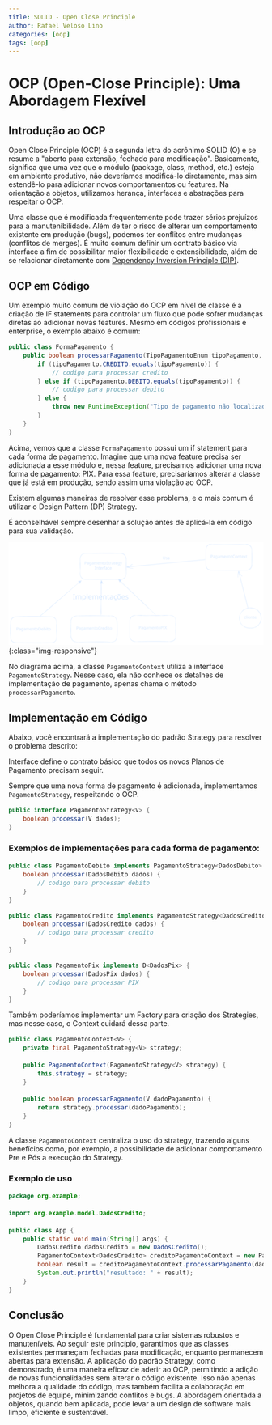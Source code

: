 ```yaml
---
title: SOLID - Open Close Principle
author: Rafael Veloso Lino
categories: [oop]
tags: [oop]
---
```


# OCP (Open-Close Principle): Uma Abordagem Flexível

## Introdução ao OCP

Open Close Principle (OCP) é a segunda letra do acrônimo SOLID (O) e se resume a "aberto para extensão, fechado para modificação". Basicamente, significa que uma vez que o módulo (package, class, method, etc.) esteja em ambiente produtivo, não deveríamos modificá-lo diretamente, mas sim estendê-lo para adicionar novos comportamentos ou features. Na orientação a objetos, utilizamos herança, interfaces e abstrações para respeitar o OCP.

Uma classe que é modificada frequentemente pode trazer sérios prejuízos para a manutenibilidade. Além de ter o risco de alterar um comportamento existente em produção (bugs), podemos ter conflitos entre mudanças (conflitos de merges). É muito comum definir um contrato básico via interface a fim de possibilitar maior flexibilidade e extensibilidade, além de se relacionar diretamente com [Dependency Inversion Principle (DIP)](/posts/solid-dip/).

## OCP em Código

Um exemplo muito comum de violação do OCP em nível de classe é a criação de IF statements para controlar um fluxo que pode sofrer mudanças diretas ao adicionar novas features. Mesmo em códigos profissionais e enterprise, o exemplo abaixo é comum:

```java
public class FormaPagamento {
    public boolean processarPagamento(TipoPagamentoEnum tipoPagamento, PagamentoDadosDto dados) {
        if (tipoPagamento.CREDITO.equals(tipoPagamento)) {
            // codigo para processar credito
        } else if (tipoPagamento.DEBITO.equals(tipoPagamento)) {
            // codigo para processar debito
        } else {
            throw new RuntimeException("Tipo de pagamento não localizado");
        }
    }
}
```

Acima, vemos que a classe `FormaPagamento` possui um if statement para cada forma de pagamento. Imagine que uma nova feature precisa ser adicionada a esse módulo e, nessa feature, precisamos adicionar uma nova forma de pagamento: PIX. Para essa feature, precisaríamos alterar a classe que já está em produção, sendo assim uma violação ao OCP.

Existem algumas maneiras de resolver esse problema, e o mais comum é utilizar o Design Pattern (DP) Strategy.

É aconselhável sempre desenhar a solução antes de aplicá-la em código para sua validação.

![strategy_diagrama](/assets/img/strategy_ocp.svg){:class="img-responsive"}

No diagrama acima, a classe `PagamentoContext` utiliza a interface `PagamentoStrategy`. Nesse caso, ela não conhece os detalhes de implementação de pagamento, apenas chama o método `processarPagamento`.

## Implementação em Código

Abaixo, você encontrará a implementação do padrão Strategy para resolver o problema descrito:

<p>Interface define o contrato básico que todos os novos Planos de Pagamento precisam seguir.</p>

Sempre que uma nova forma de pagamento é adicionada, implementamos `PagamentoStrategy`, respeitando o OCP.

```java
public interface PagamentoStrategy<V> {
    boolean processar(V dados);
}
```

### Exemplos de implementações para cada forma de pagamento:

```java
public class PagamentoDebito implements PagamentoStrategy<DadosDebito> {
    boolean processar(DadosDebito dados) {
        // codigo para processar debito
    }
}
```

```java
public class PagamentoCredito implements PagamentoStrategy<DadosCredito> {
    boolean processar(DadosCredito dados) {
        // codigo para processar credito
    }
}
```

```java
public class PagamentoPix implements D<DadosPix> {
    boolean processar(DadosPix dados) {
        // codigo para processar PIX
    }
}
```

Também poderíamos implementar um Factory para criação dos Strategies, mas nesse caso, o Context cuidará dessa parte.

```java
public class PagamentoContext<V> {
    private final PagamentoStrategy<V> strategy;

    public PagamentoContext(PagamentoStrategy<V> strategy) {
        this.strategy = strategy;
    }

    public boolean processarPagamento(V dadoPagamento) {
        return strategy.processar(dadoPagamento);
    }
}
```

A classe `PagamentoContext` centraliza o uso do strategy, trazendo alguns benefícios como, por exemplo, a possibilidade de adicionar comportamento Pre e Pós a execução do Strategy.

### Exemplo de uso

```java
package org.example;

import org.example.model.DadosCredito;

public class App {
    public static void main(String[] args) {
        DadosCredito dadosCredito = new DadosCredito();
        PagamentoContext<DadosCredito> creditoPagamentoContext = new PagamentoContext<>(new PagamentoCredito());
        boolean result = creditoPagamentoContext.processarPagamento(dadosCredito);
        System.out.println("resultado: " + result);
    }
}
```

## Conclusão

O Open Close Principle é fundamental para criar sistemas robustos e manuteníveis. Ao seguir este princípio, garantimos que as classes existentes permaneçam fechadas para modificação, enquanto permanecem abertas para extensão. A aplicação do padrão Strategy, como demonstrado, é uma maneira eficaz de aderir ao OCP, permitindo a adição de novas funcionalidades sem alterar o código existente. Isso não apenas melhora a qualidade do código, mas também facilita a colaboração em projetos de equipe, minimizando conflitos e bugs. A abordagem orientada a objetos, quando bem aplicada, pode levar a um design de software mais limpo, eficiente e sustentável.
